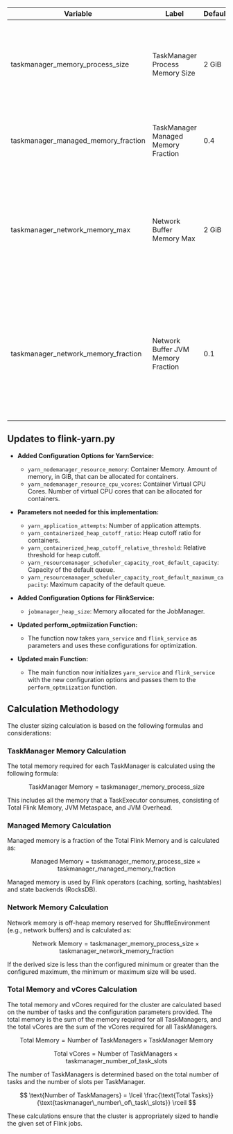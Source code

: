 

| Variable | Label | Default | Description |
|---|---|---|---|
| taskmanager_memory_process_size | TaskManager Process Memory Size | 2 GiB | This includes all the memory that a TaskExecutor consumes, consisting of Total Flink Memory, JVM Metaspace, and JVM Overhead. On containerized setups, this should be set to the container memory. See also 'taskmanager.memory.flink.size' for total Flink memory size configuration. |
| taskmanager_managed_memory_fraction | TaskManager Managed Memory Fraction | 0.4 | Fraction of Total Flink Memory to be used as Managed Memory, if Managed Memory size is not explicitly specified. Managed memory is used by Flink operators (caching, sorting, hashtables) and state backends (RocksDB). |
| taskmanager_network_memory_max | Network Buffer Memory Max | 2 GiB | Max Network Memory size for TaskExecutors. Network Memory is off-heap memory reserved for ShuffleEnvironment (e.g., network buffers). Network Memory size is derived to make up the configured fraction of the Total Flink Memory. If the derived size is less/greater than the configured min/max size, the min/max size will be used. The exact size of Network Memory can be explicitly specified by setting the min/max to the same value. |
| taskmanager_network_memory_fraction  | Network Buffer JVM Memory Fraction | 0.1 | Fraction of JVM memory to use for network buffers. This determines how many streaming data exchange channels a TaskManager can have at the same time and how well buffered the channels are. If a job is rejected or you get a warning that the system has not enough buffers available, increase this value or the min/max values below. Also note, that 'taskmanager.memory.network.min' and 'taskmanager.memory.network.max' may override this fraction. |

## Updates to flink-yarn.py

- **Added Configuration Options for YarnService:**
  - `yarn_nodemanager_resource_memory`: Container Memory. Amount of memory, in GiB, that can be allocated for containers.
  - `yarn_nodemanager_resource_cpu_vcores`: Container Virtual CPU Cores. Number of virtual CPU cores that can be allocated for containers.
- **Parameters not needed for this implementation:**
  - `yarn_application_attempts`: Number of application attempts.
  - `yarn_containerized_heap_cutoff_ratio`: Heap cutoff ratio for containers.
  - `yarn_containerized_heap_cutoff_relative_threshold`: Relative threshold for heap cutoff.
  - `yarn_resourcemanager_scheduler_capacity_root_default_capacity`: Capacity of the default queue.
  - `yarn_resourcemanager_scheduler_capacity_root_default_maximum_capacity`: Maximum capacity of the default queue.

- **Added Configuration Options for FlinkService:**
  - `jobmanager_heap_size`: Memory allocated for the JobManager.

- **Updated perform_optmiization Function:**
  - The function now takes `yarn_service` and `flink_service` as parameters and uses these configurations for optimization.

- **Updated main Function:**
  - The main function now initializes `yarn_service` and `flink_service` with the new configuration options and passes them to the `perform_optmiization` function.

## Calculation Methodology

The cluster sizing calculation is based on the following formulas and considerations:

### TaskManager Memory Calculation

The total memory required for each TaskManager is calculated using the following formula:

$$ \text{TaskManager Memory} = \text{taskmanager\_memory\_process\_size} $$

This includes all the memory that a TaskExecutor consumes, consisting of Total Flink Memory, JVM Metaspace, and JVM Overhead.

### Managed Memory Calculation

Managed memory is a fraction of the Total Flink Memory and is calculated as:

$$ \text{Managed Memory} = \text{taskmanager\_memory\_process\_size} \times \text{taskmanager\_managed\_memory\_fraction} $$

Managed memory is used by Flink operators (caching, sorting, hashtables) and state backends (RocksDB).

### Network Memory Calculation

Network memory is off-heap memory reserved for ShuffleEnvironment (e.g., network buffers) and is calculated as:

$$ \text{Network Memory} = \text{taskmanager\_memory\_process\_size} \times \text{taskmanager\_network\_memory\_fraction} $$

If the derived size is less than the configured minimum or greater than the configured maximum, the minimum or maximum size will be used.

### Total Memory and vCores Calculation

The total memory and vCores required for the cluster are calculated based on the number of tasks and the configuration parameters provided. The total memory is the sum of the memory required for all TaskManagers, and the total vCores are the sum of the vCores required for all TaskManagers.

$$ \text{Total Memory} = \text{Number of TaskManagers} \times \text{TaskManager Memory} $$

$$ \text{Total vCores} = \text{Number of TaskManagers} \times \text{taskmanager\_number\_of\_task\_slots} $$

The number of TaskManagers is determined based on the total number of tasks and the number of slots per TaskManager.

$$ \text{Number of TaskManagers} = \lceil \frac{\text{Total Tasks}}{\text{taskmanager\_number\_of\_task\_slots}} \rceil $$

These calculations ensure that the cluster is appropriately sized to handle the given set of Flink jobs.



